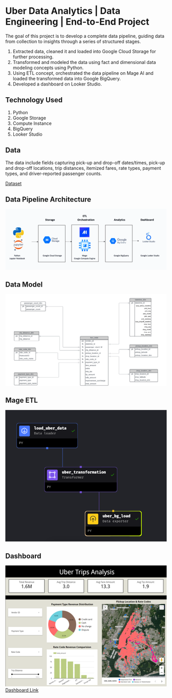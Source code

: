 # Uber Data Analytics | Data Engineering | End-to-End Project
The goal of this project is to develop a complete data pipeline, guiding data from collection to insights through a series of structured stages.
1. Extracted data, cleaned it and loaded into Google Cloud Storage for further processing.
2. Transformed and modeled the data using fact and dimensional data modeling concepts using Python.
3. Using ETL concept, orchestrated the data pipeline on Mage AI and loaded the transformed data into Google BigQuery.
4. Developed a dashboard on Looker Studio.
## Technology Used
1. Python
2. Google Storage
3. Compute Instance
4. BigQuery
5. Looker Studio
## Data
The data include fields capturing pick-up and drop-off dates/times, pick-up and drop-off locations, trip distances, itemized fares, rate types, payment types, and driver-reported passenger counts. 

[Dataset](https://github.com/mansoorali1/Uber_Data_Analytics/blob/main/Data/uber_data.csv)
## Data Pipeline Architecture
![Architecture](https://github.com/mansoorali1/Uber_Data_Analytics/blob/main/images/ETL%20pipeline.png)
## Data Model
![DataModel](https://github.com/mansoorali1/Uber_Data_Analytics/blob/main/images/datamodel.png)
## Mage ETL
![Mage_ETL](https://github.com/mansoorali1/Uber_Data_Analytics/blob/main/images/mage%20etl.png)
## Dashboard
![Dashboard](https://github.com/mansoorali1/Uber_Data_Analytics/blob/main/images/dashboard.png)
[Dashboard Link](https://lookerstudio.google.com/reporting/94746c56-87ad-499e-b269-a43f8b79c12a)
